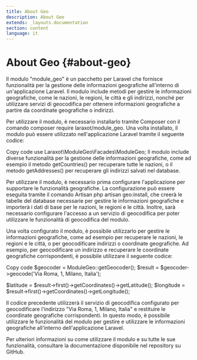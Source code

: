 ```yaml
---
title: About Geo
description: About Geo
extends: _layouts.documentation
section: content
language: it
---
```


# About Geo {#about-geo}

Il modulo "module_geo" è un pacchetto per Laravel che fornisce funzionalità per la gestione delle informazioni geografiche all'interno di un'applicazione Laravel. Il modulo include metodi per gestire le informazioni geografiche, come le nazioni, le regioni, le città e gli indirizzi, nonché per utilizzare servizi di geocodifica per ottenere informazioni geografiche a partire da coordinate geografiche o indirizzi.

Per utilizzare il modulo, è necessario installarlo tramite Composer con il comando composer require laraxot/module_geo. Una volta installato, il modulo può essere utilizzato nell'applicazione Laravel tramite il seguente codice:

Copy code
use Laraxot\ModuleGeo\Facades\ModuleGeo;
Il modulo include diverse funzionalità per la gestione delle informazioni geografiche, come ad esempio il metodo getCountries() per recuperare tutte le nazioni, o il metodo getAddresses() per recuperare gli indirizzi salvati nel database.

Per utilizzare il modulo, è necessario prima configurare l'applicazione per supportare le funzionalità geografiche. La configurazione può essere eseguita tramite il comando Artisan php artisan geo:install, che creerà le tabelle del database necessarie per gestire le informazioni geografiche e importerà i dati di base per le nazioni, le regioni e le città. Inoltre, sarà necessario configurare l'accesso a un servizio di geocodifica per poter utilizzare le funzionalità di geocodifica del modulo.

Una volta configurato il modulo, è possibile utilizzarlo per gestire le informazioni geografiche, come ad esempio per recuperare le nazioni, le regioni e le città, o per geocodificare indirizzi o coordinate geografiche. Ad esempio, per geocodificare un indirizzo e recuperare le coordinate geografiche corrispondenti, è possibile utilizzare il seguente codice:

Copy code
$geocoder = ModuleGeo::getGeocoder();
$result = $geocoder->geocode('Via Roma, 1, Milano, Italia');

$latitude = $result->first()->getCoordinates()->getLatitude();
$longitude = $result->first()->getCoordinates()->getLongitude();

Il codice precedente utilizzerà il servizio di geocodifica configurato per geocodificare l'indirizzo "Via Roma, 1, Milano, Italia" e restituire le coordinate geografiche corrispondenti. In questo modo, è possibile utilizzare le funzionalità del modulo per gestire e utilizzare le informazioni geografiche all'interno dell'applicazione Laravel.

Per ulteriori informazioni su come utilizzare il modulo e su tutte le sue funzionalità, consultare la documentazione disponibile nel repository su GitHub.
